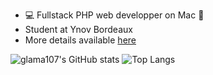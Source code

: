  - 💻 Fullstack PHP web developper on Mac 🍎
 - Student at Ynov Bordeaux
 - More details available <a href="http://www.guillaumemareschal.fr" target="_blank">here</a>

![glama107's GitHub stats](https://github-readme-stats.vercel.app/api?username=glama107&show_icons=true&theme=synthwave)
![Top Langs](https://github-readme-stats.vercel.app/api/top-langs/?username=glama107&layout=compact&langs_count=12&theme=synthwave)
